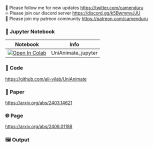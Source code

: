 🐣 Please follow me for new updates https://twitter.com/camenduru <br />
🔥 Please join our discord server https://discord.gg/k5BwmmvJJU <br />
🥳 Please join my patreon community https://patreon.com/camenduru <br />

### 🍊 Jupyter Notebook

| Notebook | Info
| --- | --- |
[![Open In Colab](https://colab.research.google.com/assets/colab-badge.svg)](https://colab.research.google.com/github/camenduru/UniAnimate-jupyter/blob/main/UniAnimate_jupyter.ipynb) | UniAnimate_jupyter

### 🧬 Code
https://github.com/ali-vilab/UniAnimate

### 📄 Paper
https://arxiv.org/abs/2403.14621

### 🌐 Page
https://arxiv.org/abs/2406.01188

### 🖼 Output
